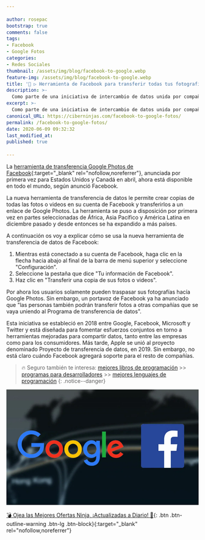```yaml
---

author: rosepac
bootstrap: true
comments: false
tags:
- Facebook
- Google Fotos
categories:
- Redes Sociales
thumbnail: /assets/img/blog/facebook-to-google.webp
feature-img: /assets/img/blog/facebook-to-google.webp
title: '🥇 ▷ Herramienta de Facebook para transferir todas tus fotografías y vídeos a Google Photos'
description: >-
  Como parte de una iniciativa de intercambio de datos unida por compañías como Apple y Google, Facebook dice que su herramienta que permite a las personas transferir fotos y videos a una cuenta vinculada de Google Photos ahora está disponible a nivel mundial.
excerpt: >-
  Como parte de una iniciativa de intercambio de datos unida por compañías como Apple y Google, Facebook dice que su herramienta que permite a las personas transferir fotos y videos a una cuenta vinculada de Google Photos ahora está disponible a nivel mundial.
canonical_URL: https://ciberninjas.com/facebook-to-google-fotos/
permalink: /facebook-to-google-fotos/
date: 2020-06-09 09:32:32
last_modified_at: 
published: true

---
```


La [herramienta de transferencia Google Photos de Facebook](https://www.facebook.com/dtp){:target="_blank" rel="nofollow,noreferrer"}, anunciada por primera vez para Estados Unidos y Canadá en abril, ahora está disponible en todo el mundo, según anunció Facebook.

La nueva herramienta de transferencia de datos le permite crear copias de todas las fotos o videos en su cuenta de Facebook y transferirlos a un enlace de Google Photos. La herramienta se puso a disposición por primera vez en partes seleccionadas de África, Asia Pacífico y América Latina en diciembre pasado y desde entonces se ha expandido a más países.

A continuación os voy a explicar cómo se usa la nueva herramienta de transferencia de datos de Facebook:

1. Mientras está conectado a su cuenta de Facebook, haga clic en la flecha hacia abajo al final de la barra de menú superior y seleccione "Configuración".
2. Seleccione la pestaña que dice "Tu información de Facebook".
3. Haz clic en "Transferir una copia de sus fotos o videos".

Por ahora los usuarios solamente pueden traspasar sus fotografías hacía Google Photos. Sin embargo, un portavoz de Facebook ya ha anunciado que "las personas también podrán transferir fotos a otras compañías que se vaya uniendo al Programa de transferencia de datos".

Esta iniciativa se estableció en 2018 entre Google, Facebook, Microsoft y Twitter y está diseñada para fomentar esfuerzos conjuntos en torno a herramientas mejoradas para compartir datos, tanto entre las empresas como para los consumidores. Más tarde, Apple se unió al proyecto denominado Proyecto de transferencia de datos, en 2019. Sin embargo, no está claro cuándo Facebook agregará soporte para el resto de compañías.

> 🔥 Seguro también te interesa: [mejores libros de programación](/programar/) >> [programas para desarrolladores](/mejores-sistemas-operativos-para-hackear/) >> [mejores lenguajes de programación](/15-mejores-lenguajes-programacion/)
{: .notice--danger}

![La herramienta de Facebook para transferir medios a Google Photos ahora está disponible paramedall](/assets/img/blog/facebook-to-google.webp "Como parte de una iniciativa de intercambio de datos unida por compañías como Apple y Google, Facebook dice que su herramienta que permite a las personas transferir fotos y videos a una cuenta vinculada de Google Photos ahora está disponible a nivel mundial.")

[💣 Ojea las Mejores Ofertas Ninja, ¡Actualizadas a Diario! 🎁](https://www.amazon.es/shop/cibercursos){: .btn .btn-outline-warning .btn-lg .btn-block}{:target="_blank" rel="nofollow,noreferrer"}